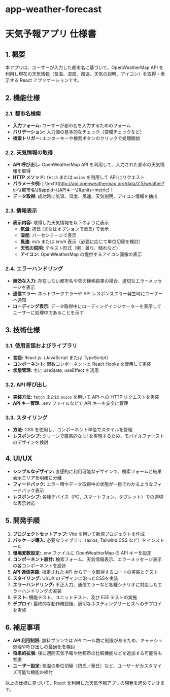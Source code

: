 # app-weather-forecast

# 天気予報アプリ 仕様書

## 1. 概要
本アプリは、ユーザーが入力した都市名に基づいて、OpenWeatherMap API を利用し現在の天気情報（気温、湿度、風速、天気の説明、アイコン）を取得・表示する React アプリケーションです。

## 2. 機能仕様
### 2.1. 都市名検索
- **入力フォーム:** ユーザーが都市名を入力するためのフォーム
- **バリデーション:** 入力値の基本的なチェック（空欄チェックなど）
- **検索トリガー:** エンターキーや検索ボタンのクリックで処理開始

### 2.2. 天気情報の取得
- **API 呼び出し:** OpenWeatherMap API を利用して、入力された都市の天気情報を取得
- **HTTP メソッド:** `fetch` または `axios` を利用して API にリクエスト
- **パラメータ例:**
  \[
  \texttt{http://api.openweathermap.org/data/2.5/weather?q=\{都市名\}&appid=\{APIキー\}&units=metric}
  \]
- **データ取得:** 成功時に気温、湿度、風速、天気説明、アイコン情報を抽出

### 2.3. 情報表示
- **表示内容:** 取得した天気情報を以下のように表示
  - **気温:** 摂氏 (またはオプションで華氏) で表示
  - **湿度:** パーセンテージで表示
  - **風速:** m/s または km/h 表示（必要に応じて単位切替を検討）
  - **天気の説明:** テキスト形式（例：曇り、晴れなど）
  - **アイコン:** OpenWeatherMap の提供するアイコン画像の表示

### 2.4. エラーハンドリング
- **無効な入力:** 存在しない都市名や空の検索結果の場合、適切なエラーメッセージを表示
- **通信エラー:** ネットワークエラーや API レスポンスエラー発生時にユーザーへ通知
- **ローディング表示:** データ取得中にローディングインジケーターを表示してユーザーに処理中であることを示す

## 3. 技術仕様
### 3.1. 使用言語およびライブラリ
- **言語:** React.js（JavaScript または TypeScript）
- **コンポーネント:** 関数コンポーネントと React Hooks を使用して実装
- **状態管理:** 主に useState, useEffect を活用

### 3.2. API 呼び出し
- **実装方法:** `fetch` または `axios` を用いて API への HTTP リクエストを実装
- **API キー管理:** .env ファイルなどで API キーを安全に管理

### 3.3. スタイリング
- **方法:**  CSS を使用し、コンポーネント単位でスタイルを管理
- **レスポンシブ:** クリーンで直感的な UI を実現するため、モバイルファーストのデザインを検討
## 4. UI/UX
- **シンプルなデザイン:** 直感的に利用可能なデザインで、検索フォームと結果表示エリアを明確に分離
- **フィードバック:** エラー時やデータ取得中の状態が一目でわかるようなフィードバック表示
- **レスポンシブ:** 各種デバイス（PC、スマートフォン、タブレット）での適切な表示対応

## 5. 開発手順
1. **プロジェクトセットアップ:** Vite を用いて新規プロジェクトを作成
2. **パッケージ導入:** 必要なライブラリ（axios, Tailwind CSS など）をインストール
3. **環境変数設定:** .env ファイルに OpenWeatherMap の API キーを設定
4. **コンポーネント設計:** 検索フォーム、天気情報表示、エラーメッセージ表示の各コンポーネントを設計
5. **API 通信実装:** 指定された API からデータ取得するコードの実装とテスト
6. **スタイリング:** UI/UX のデザインに沿ったCSSを実装
7. **エラーハンドリング:** 不正入力、通信エラーなど各種シナリオに対応したエラーハンドリングの実装
8. **テスト:** 機能テスト、ユニットテスト、及び E2E テストの実施
9. **デプロイ:** 最終的な動作確認後、適切なホスティングサービスへのデプロイを実施

## 6. 補足事項
- **API 利用制限:** 無料プランでは API コール数に制限があるため、キャッシュ処理や呼び出しの最適化を検討
- **将来的拡張:** 後に週間天気予報や他都市の比較機能などを追加する可能性も考慮
- **ユーザー設定:** 気温の単位切替（摂氏／華氏）など、ユーザーがカスタマイズ可能な機能の検討

以上の仕様に基づいて、React を利用した天気予報アプリの開発を進めていきます。